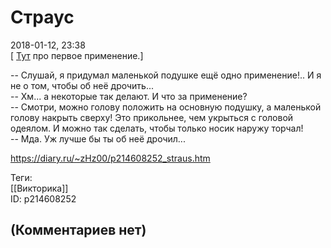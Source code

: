 Страус
======

  
2018-01-12, 23:38  
 [  [Тут](Вечная%20мерзлота)  про первое применение.]   
   
 -- Слушай, я придумал маленькой подушке ещё одно применение!.. И я не о том, чтобы об неё дрочить...   
 -- Хм... а некоторые так делают. И что за применение?   
 -- Смотри, можно голову положить на основную подушку, а маленькой голову накрыть сверху! Это прикольнее, чем укрыться с головой одеялом. И можно так сделать, чтобы только носик наружу торчал!   
 -- Мда. Уж лучше бы ты об неё дрочил...   
  
<https://diary.ru/~zHz00/p214608252_straus.htm>  
  
Теги:  
[[Викторика]]  
ID: p214608252  


(Комментариев нет)
------------------